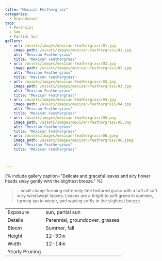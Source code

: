 ```yaml
---
title: "Mexican Feathergrass"
categories:
  - Groundcover
tags:
  - Perennial
  - Sun
  - Partial Sun
gallery:
  - url: /assets/images/mexican-feathergrass/01.jpg
    image_path: /assets/images/mexican-feathergrass/01.jpg
    alt: "Mexican Feathergrass"
    title: "Mexican Feathergrass"
  - url: /assets/images/mexican-feathergrass/02.jpg
    image_path: /assets/images/mexican-feathergrass/02.jpg
    alt: "Mexican Feathergrass"
    title: "Mexican Feathergrass"
  - url: /assets/images/mexican-feathergrass/03.jpg
    image_path: /assets/images/mexican-feathergrass/03.jpg
    alt: "Mexican Feathergrass"
    title: "Mexican Feathergrass"
  - url: /assets/images/mexican-feathergrass/04.jpg
    image_path: /assets/images/mexican-feathergrass/04.jpg
    alt: "Mexican Feathergrass"
    title: "Mexican Feathergrass"
  - url: /assets/images/mexican-feathergrass/05.png
    image_path: /assets/images/mexican-feathergrass/05.png
    alt: "Mexican Feathergrass"
    title: "Mexican Feathergrass"
  - url: /assets/images/mexican-feathergrass/06.jpeg
    image_path: /assets/images/mexican-feathergrass/06.jpeg
    alt: "Mexican Feathergrass"
    title: "Mexican Feathergrass"



---
```


{% include gallery caption="Delicate and graceful leaves and airy flower heads sway gently with the slightest breeze." %}

> .. small clump-forming extremely fine textured grass with a tuft of soft wiry windswept leaves. Leaves are a bright to soft green in summer, turning tan in winter, and waving softly in the slightest breeze.

|                |                                 |
|----------------|---------------------------------|
| Exposure       | sun, partial sun                |
| Details        | Perennial, groundcover, grasses |
| Bloom          | Summer, fall                    |
| Height         | 12-30in                         |
| Width          | 12-14in                         |
| Yearly Pruning |                                 |